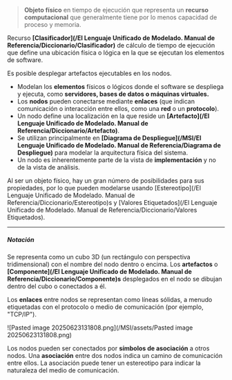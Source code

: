 > **Objeto físico** en tiempo de ejecución que representa un **recurso computacional** que generalmente tiene por lo menos capacidad de proceso y memoria. 

Recurso **[Clasificador](/El Lenguaje Unificado de Modelado. Manual de Referencia/Diccionario/Clasificador)** de cálculo de tiempo de ejecución que define una ubicación física o lógica en la que se ejecutan los elementos de software.

Es posible desplegar artefactos ejecutables en los nodos.

- Modelan los **elementos** físicos o lógicos donde el software se despliega y ejecuta, como **servidores, bases de datos o máquinas virtuales.**
- Los **nodos** pueden conectarse mediante **enlaces** (que indican comunicación o interacción entre ellos, como una **red** o un **protocolo**).
- Un nodo define una localización en la que reside un **[Artefacto](/El Lenguaje Unificado de Modelado. Manual de Referencia/Diccionario/Artefacto)**.
- Se utilizan principalmente en **[Diagrama de Despliegue](/MSI/El Lenguaje Unificado de Modelado. Manual de Referencia/Diagrama de Despliegue)** para modelar la arquitectura física del sistema.
- Un nodo es inherentemente parte de la vista de **implementación** y no de la vista de análisis.

Al ser un objeto físico, hay un gran número de posibilidades para sus propiedades, por lo que pueden modelarse usando [Estereotipo](/El Lenguaje Unificado de Modelado. Manual de Referencia/Diccionario/Estereotipo)s y [Valores Etiquetados](/El Lenguaje Unificado de Modelado. Manual de Referencia/Diccionario/Valores Etiquetados).
****
##### **Notación**
Se representa como un cubo 3D (un rectángulo con perspectiva tridimensional) con el nombre del nodo dentro o encima.
Los **artefactos** o **[Componente](/El Lenguaje Unificado de Modelado. Manual de Referencia/Diccionario/Componente)s** desplegados en el nodo se dibujan dentro del cubo o conectados a él.

Los **enlaces** entre nodos se representan como líneas sólidas, a menudo etiquetadas con el protocolo o medio de comunicación (por ejemplo, "TCP/IP").

![Pasted image 20250623131808.png](/MSI/assets/Pasted image 20250623131808.png)

Los nodos pueden ser conectados por **símbolos de asociación** a otros nodos. Una **asociación** entre dos nodos indica un camino de comunicación entre ellos. La asociación puede tener un estereotipo para indicar la naturaleza del medio de comunicación.